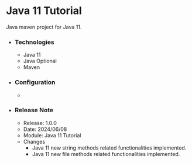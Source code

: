 # Java 11 Tutorial
Java maven project for Java 11.

* ### Technologies
    * Java 11
    * Java Optional
    * Maven

* ### Configuration
    * 

* ### Release Note

    * Release: 1.0.0
    * Date: 2024/06/08
    * Module: Java 11 Tutorial
    * Changes
        * Java 11 new string methods related functionalities implemented.
        * Java 11 new file methods related functionalities implemented.
